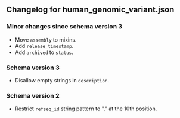 ## Changelog for human_genomic_variant.json

### Minor changes since schema version 3

* Move `assembly` to mixins.
* Add `release_timestamp`.
* Add `archived` to `status`.

### Schema version 3

* Disallow empty strings in `description`.

### Schema version 2

* Restrict `refseq_id` string pattern to "." at the 10th position.

